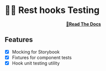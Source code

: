 # 🛌🎣 Rest hooks Testing

<div align="center">

**[📖Read The Docs](https://resthooks.io/docs/guides/storybook)**

</div>

## Features

- [x] Mocking for Storybook
- [x] Fixtures for component tests
- [x] Hook unit testing utility
